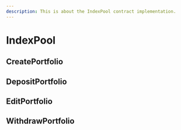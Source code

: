 ```yaml
---
description: This is about the IndexPool contract implementation.
---
```


# IndexPool

## CreatePortfolio

## DepositPortfolio

## EditPortfolio

## WithdrawPortfolio





